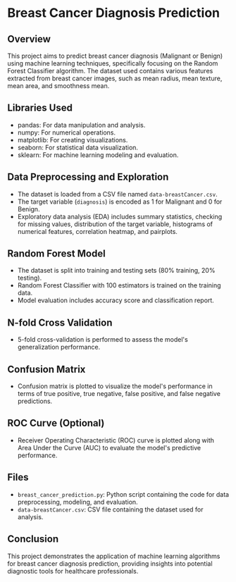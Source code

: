 # Breast Cancer Diagnosis Prediction

## Overview
This project aims to predict breast cancer diagnosis (Malignant or Benign) using machine learning techniques, specifically focusing on the Random Forest Classifier algorithm. The dataset used contains various features extracted from breast cancer images, such as mean radius, mean texture, mean area, and smoothness mean.

## Libraries Used
- pandas: For data manipulation and analysis.
- numpy: For numerical operations.
- matplotlib: For creating visualizations.
- seaborn: For statistical data visualization.
- sklearn: For machine learning modeling and evaluation.

## Data Preprocessing and Exploration
- The dataset is loaded from a CSV file named `data-breastCancer.csv`.
- The target variable (`diagnosis`) is encoded as 1 for Malignant and 0 for Benign.
- Exploratory data analysis (EDA) includes summary statistics, checking for missing values, distribution of the target variable, histograms of numerical features, correlation heatmap, and pairplots.

## Random Forest Model
- The dataset is split into training and testing sets (80% training, 20% testing).
- Random Forest Classifier with 100 estimators is trained on the training data.
- Model evaluation includes accuracy score and classification report.

## N-fold Cross Validation
- 5-fold cross-validation is performed to assess the model's generalization performance.

## Confusion Matrix
- Confusion matrix is plotted to visualize the model's performance in terms of true positive, true negative, false positive, and false negative predictions.

## ROC Curve (Optional)
- Receiver Operating Characteristic (ROC) curve is plotted along with Area Under the Curve (AUC) to evaluate the model's predictive performance.

## Files
- `breast_cancer_prediction.py`: Python script containing the code for data preprocessing, modeling, and evaluation.
- `data-breastCancer.csv`: CSV file containing the dataset used for analysis.

## Conclusion
This project demonstrates the application of machine learning algorithms for breast cancer diagnosis prediction, providing insights into potential diagnostic tools for healthcare professionals.
